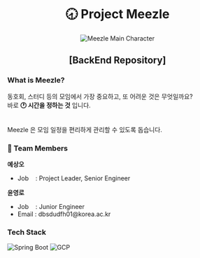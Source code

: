 <h1 align=center> 🕣 Project Meezle </h1>
<div align=center><img src="https://user-images.githubusercontent.com/58219267/211004342-14ec320d-c634-4818-80e3-2ae310f0c162.png" alt="Meezle Main Character"/> </div>
<h2 align=center> [BackEnd Repository] </h2>

<h3 align=left> What is Meezle? </h3>
<p align=left>
동호회, 스터디 등의 모임에서 가장 중요하고, 또 어려운 것은 무엇일까요? <br />
바로 <strong>🕐 시간을 정하는 것</strong> 입니다. <br /> <br />

Meezle 은 모임 일정을 편리하게 관리할 수 있도록 돕습니다. <br />
</p>

<h3 align=left> 👬 Team Members </h3>
<p align=left>
<strong>예상오</strong> <br />
<ul>
  <li> Job &nbsp;&nbsp; : Project Leader, Senior Engineer </li>
</ul>
<strong>윤영로</strong> <br />
<ul>
  <li> Job &nbsp;&nbsp : Junior Engineer </li>
  <li> Email : dbsdudfh01@korea.ac.kr </li>
</ul>
</p>

<h3 align=left> Tech Stack </h3>
<p>
<img src="https://img.shields.io/badge/-spring%20boot-gray?style=flat&logo=Spring Boot&logoColor=#6DB33F" alt="Spring Boot"/>
<img src="https://img.shields.io/badge/-gcp-gray?style=flat&logo=Google Cloud&logoColor=#4285F4" alt="GCP" />
</p>
